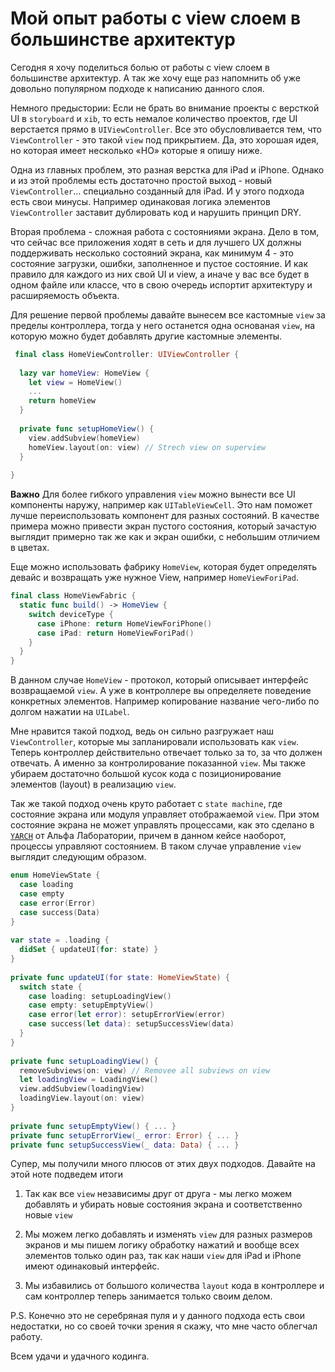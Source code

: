 # Мой опыт работы с view слоем в большинстве архитектур

Сегодня я хочу поделиться болью от работы с view слоем в большинстве архитектур. А так же хочу еще раз напомнить об уже довольно популярном подходе к написанию данного слоя.  

Немного предыстории: Если не брать во внимание проекты с версткой UI  в `storyboard` и `xib`, то есть немалое количество проектов, где UI верстается прямо в `UIViewController`. Все это обусловливается тем, что `ViewController` - это такой `view` под прикрытием. Да, это хорошая идея, но которая имеет несколько «НО» которые я опишу ниже.

Одна из главных проблем, это разная верстка для iPad и iPhone. Однако и из этой проблемы есть достаточно простой выход - новый `ViewController`… специально созданный для iPad. И у этого подхода есть свои минусы. Например одинаковая логика элементов `ViewController` заставит дублировать код и нарушить принцип DRY.

Вторая проблема - сложная работа с состояниями экрана. 
Дело в том, что сейчас все приложения ходят в сеть и для лучшего UX должны поддерживать несколько состояний экрана, как минимум 4 - это состояние загрузки, ошибки, заполненное и пустое состояние. И как правило для каждого из них свой UI и view, а иначе у вас все будет в одном файле или классе, что в свою очередь испортит архитектуру и расширяемость объекта.

Для решение первой проблемы давайте вынесем все кастомные `view` за пределы контроллера, тогда у него останется одна основаная `view`, на которую можно будет добавлять другие кастомные элементы. 
```Swift
 final class HomeViewController: UIViewController {
 
  lazy var homeView: HomeView {
    let view = HomeView()
    ...
    return homeView
  }
  
  private func setupHomeView() {
    view.addSubview(homeView)
    homeView.layout(on: view) // Strech view on superview
  }
  
}
```

**Важно** Для более гибкого управления `view` можно вынести все UI компоненты наружу, например как `UITableViewCell`.  Это нам поможет лучше переиспользовать компонент для разных состояний. В качестве примера можно привести экран пустого состояния, который зачастую выглядит примерно так же как и экран ошибки, с небольшим отличием в цветах.

Еще можно использовать фабрику `HomeView`, которая будет определять девайс и возвращать уже нужное View, например `HomeViewForiPad`.
```Swift
final class HomeViewFabric {
  static func build() -> HomeView {
    switch deviceType {
      case iPhone: return HomeViewForiPhone()
      case iPad: return HomeViewForiPad()
    }
  }
}
```

В данном случае `HomeView` - протокол, который описывает интерфейс возвращаемой `view`. А уже в контроллере вы определяете поведение конкретных элементов. Например копирование название чего-либо по долгом нажатии на `UILabel`.

Мне нравится такой подход, ведь он сильно разгружает наш `ViewController`, которые мы запланировали использовать как `view`. Теперь контроллер действительно отвечает только за то, за что должен отвечать. А именно за контролирование показанной `view`. Мы также убираем достаточно большой кусок кода с позиционирование элементов (layout) в реализацию `view`.

Так же такой подход очень круто работает с `state machine`, где состояние экрана или модуля управляет отображаемой `view`. При этом состояние экрана не может управлять процессами, как это сделано в [`YARCH`](https://github.com/alfa-laboratory/YARCH) от Альфа Лаборатории, причем в данном кейсе наоборот, процессы управляют состоянием. В таком случае управление `view` выглядит следующим образом.
```Swift
enum HomeViewState {
  case loading
  case empty
  case error(Error)
  case success(Data)
}
  
var state = .loading {
  didSet { updateUI(for: state) }
}
  
private func updateUI(for state: HomeViewState) {
  switch state {
    case loading: setupLoadingView()
    case empty: setupEmptyView()
    case error(let error): setupErrorView(error)
    case success(let data): setupSuccessView(data)
  }
}
  
private func setupLoadingView() {
  removeSubviews(on: view) // Removee all subviews on view
  let loadingView = LoadingView()
  view.addSubview(loadingView)
  loadingView.layout(on: view)
}
  
private func setupEmptyView() { ... }
private func setupErrorView(_ error: Error) { ... }
private func setupSuccessView(_ data: Data) { ... }
```

Супер, мы получили много плюсов от этих двух подходов. Давайте на этой ноте подведем итоги   

1) Так как все `view` независимы друг от друга - мы легко можем добавлять и убирать новые состояния экрана и соответственно новые `view`

2) Мы можем легко добавлять и изменять `view` для разных размеров экранов и мы пишем логику обработку нажатий и вообще всех элементов только один раз, так как наши `view` для iPad и iPhone имеют одинаковый интерфейс.
  
3) Мы избавились от большого количества `layout` кода в контроллере и сам контроллер теперь занимается только своим делом.

P.S. Конечно это не серебряная пуля и у данного подхода есть свои недостатки, но со своей точки зрения я скажу, что мне часто облегчал работу. 

Всем удачи и удачного кодинга. 